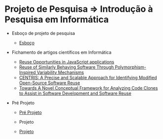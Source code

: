 # Projeto de Pesquisa => Introdução à Pesquisa em Informática 

* Esboço de projeto de pesquisa
  * [Esboço](Esboço.md)
* Fichamento de artigos científicos em Informática
  * [Reuse Opportunities in JavaScript applications](Fichamento(1).md)
  * [Reuse of Similarly Behaving Software Through Polymorphism-Inspired Variability Mechanisms](Fichamento(2).md)
  * [CENTRIS: A Precise and Scalable Approach for Identifying Modified Open-Source Software Reuse](Fichamento(3).md)
  * [Towards A Novel Conceptual Framework for Analyzing Code Clones to Assist in Software Development and Software Reuse](Fichamento(4).md)

 * Pré Projeto
    * [Pré Projeto](PreProjeto.md)
  
   * Projeto
    * [Projeto](https://www.overleaf.com/read/nmwqdbtqrsbt#5c5b7a)
